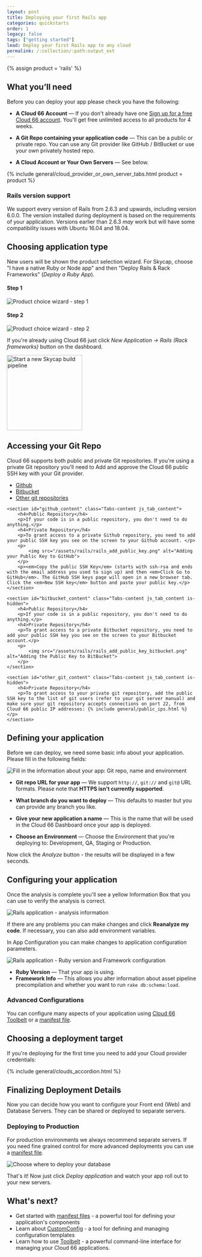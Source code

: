```yaml
---
layout: post
title: Deploying your first Rails app
categories: quickstarts
order: 1
legacy: false
tags: ["getting started"]
lead: Deploy your first Rails app to any cloud
permalink: /:collection/:path:output_ext
---
```

{% assign product = 'rails' %}

## What you’ll need

<p>Before you can deploy your app please check you have the following:</p>
<ul>
    <li>
        <p><strong>A Cloud 66 Account</strong> &mdash; If you don't already have one <a href="https://app.cloud66.com/users/sign_up" target="_blank">Sign up for a free Cloud 66 account</a>. You'll get free unlimited access to all products for 4 weeks.</p>
    </li>
    <li>
        <p><strong>A Git Repo containing your application code</strong> &mdash; This can be a public or private repo. You can use any Git provider like GitHub / BitBucket or use your own privately hosted repo.</p>
    </li>
    <li>
        <p><strong>A Cloud Account or Your Own Servers</strong> &mdash; See below.</p>
    </li>
</ul>

{% include general/cloud_provider_or_own_server_tabs.html product = product %}

### Rails version support
<div class="notice"><p>
We support every version of Rails from 2.6.3 and upwards, including version 6.0.0. The version installed during deployment is based on the requirements of your application. Versions earlier than 2.6.3 <em>may</em> work but will have some compatibility issues with Ubuntu 16.04 and 18.04.
</p></div>

## Choosing application type

New users will be shown the product selection wizard. For Skycap, choose "I have a native Ruby or Node app" and then "Deploy Rails & Rack Frameworks" (*Deploy a Ruby App*). 

<div class="Grid Grid--gutters Grid--full large-Grid--fit med-Grid--guttersXl">
    <div class="Grid-cell">
        <h4>Step 1</h4>
        <img src="/assets/product_choice_1.png" alt="Product choice wizard - step 1">
    </div>
    <div class="Grid-cell">
        <h4>Step 2</h4>
        <img src="/assets/product_choice_3.png" alt="Product choice wizard - step 2">
    </div>
</div>

If you're already using Cloud 66 just click *New Application &rarr; Rails (Rack frameworks)* button on the dashboard.

<img src="/assets/skycap/skycap_new_dropdown_update.png" alt="Start a new Skycap build pipeline" width="200">

## Accessing your Git Repo

Cloud 66 supports both public and private Git repositories. If you're using a private Git repository you'll need to Add and approve the Cloud 66 public SSH key with your Git provider.

<div class="Tabs">
    <nav>
      <ul class="TabMini js_tabs">
        <li class="TabMini-item active">
          <a href="#github_content" class="TabMini-link">
            Github
          </a>
        </li>
        <li class="TabMini-item">
          <a href="#bitbucket_content" class="TabMini-link">
            Bitbucket
          </a>
        </li>
        <li class="TabMini-item">
          <a href="#other_git_content" class="TabMini-link">
            Other git repositories
          </a>
        </li>
      </ul>
    </nav>

    <section id="github_content" class="Tabs-content js_tab_content">
        <h4>Public Repository</h4>
        <p>If your code is in a public repository, you don't need to do anything.</p>
        <h4>Private Repository</h4>
        <p>To grant access to a private Github repository, you need to add your public SSH key you see on the screen to your Github account. </p>
        <p>
            <img src="/assets/rails/rails_add_public_key.png" alt="Adding your Public Key to GitHub">
        </p>
        <p><em>Copy the public SSH Key</em> (starts with ssh-rsa and ends with the email address you used to sign up) and then <em>Click Go to GitHub</em>. The GitHub SSH keys page will open in a new browser tab. Click the <em>New SSH key</em> button and paste your public key.</p>
    </section>

    <section id="bitbucket_content" class="Tabs-content js_tab_content is-hidden">
        <h4>Public Repository</h4>
        <p>If your code is in a public repository, you don't need to do anything.</p>
        <h4>Private Repository</h4>
        <p>To grant access to a private Bitbucket repository, you need to add your public SSH key you see on the screen to your Bitbucket account.</p>
        <p>
            <img src="/assets/rails/rails_add_public_key_bitbucket.png" alt="Adding the Public Key to BitBucket">
        </p>
    </section>

    <section id="other_git_content" class="Tabs-content js_tab_content is-hidden">
        <h4>Private Repository</h4>
        <p>To grant access to your private git repository, add the public SSH key to the list of git users (refer to your git server manual) and make sure your git repository accepts connections on port 22, from Cloud 66 public IP addresses: {% include general/public_ips.html %}</p>
    </section>
</div>

## Defining your application

Before we can deploy, we need some basic info about your application. Please fill in the following fields:

<img src="/assets/rails/rails_about_app.png" alt="Fill in the information about your app: Git repo, name and environment">


* **Git repo URL for your app** &mdash; We support `http://`, `git://` and `git@` URL formats. Please note that **HTTPS isn't currently supported**.

* **What branch do you want to deploy** &mdash; This defaults to master but you can provide any branch you like.

* **Give your new application a name** &mdash; This is the name that will be used in the Cloud 66 Dashboard once your app is deployed.

* **Choose an Environment** &mdash; Choose the Environment that you're deploying to: Development, QA, Staging or Production.

Now click the *Analyze* button - the results will be displayed in a few seconds.

## Configuring your application

Once the analysis is complete you'll see a yellow Information Box that you can use to verify the analysis is correct.

<img src="/assets/rails/rails_about_your_app.png" alt="Rails application - analysis information">

If there are any problems you can make changes and click **Reanalyze my code**. If necessary, you can also add environment variables.

In App Configuration you can make changes to application configuration parameters.

<img src="/assets/rails/rails_config_ruby_framework.png" alt="Rails application - Ruby version and Framework configuration">

* **Ruby Version** &mdash; That your app is using.
* **Framework Info** &mdash; This allows you alter information about asset pipeline precompilation and whether you want to run `rake db:schema:load`.

### Advanced Configurations

<div class="notice">
<p>You can configure many aspects of your application using <a href="/rails/quickstarts/using-cloud66-toolbelt.html">Cloud 66 Toolbelt</a> or a <a href="/rails/quickstarts/getting-started-with-manifest.html">manifest file</a>.</p>
</div>

## Choosing a deployment target

If you're deploying for the first time you need to add your Cloud provider credentials:

{% include general/clouds_accordion.html %}

## Finalizing Deployment Details

Now you can decide how you want to configure your Front end (Web) and Database Servers. They can be shared or deployed to separate servers.

### Deploying to Production

<div class="notice">
<p>For production environments we always recommend separate servers. If you need fine grained control for more advanced deployments  you can use a <a href="/rails/quickstarts/getting-started-with-manifest.html">manifest file</a>.</p>
</div>

<img src="/assets/rails/rails_deployment_details.png" alt="Choose where to deploy your database">

That's it! Now just click *Deploy application* and watch your app roll out to your new servers.

## What's next?

* Get started with [manifest files](/rails/quickstarts/getting-started-with-manifest.html) - a powerful tool for defining your application's components
* Learn about [CustomConfig](/rails/tutorials/custom-config.html) - a tool for defining and managing configuration templates
* Learn how to use [Toolbelt](/rails/quickstarts/using-cloud66-toolbelt.html) - a powerful command-line interface for managing your Cloud 66 applications.